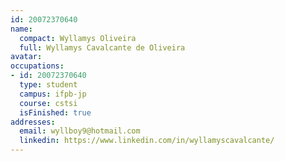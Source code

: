 ```yaml
---
id: 20072370640
name:
  compact: Wyllamys Oliveira
  full: Wyllamys Cavalcante de Oliveira
avatar:
occupations:
- id: 20072370640
  type: student
  campus: ifpb-jp
  course: cstsi
  isFinished: true
addresses:
  email: wyllboy9@hotmail.com
  linkedin: https://www.linkedin.com/in/wyllamyscavalcante/
---
```


